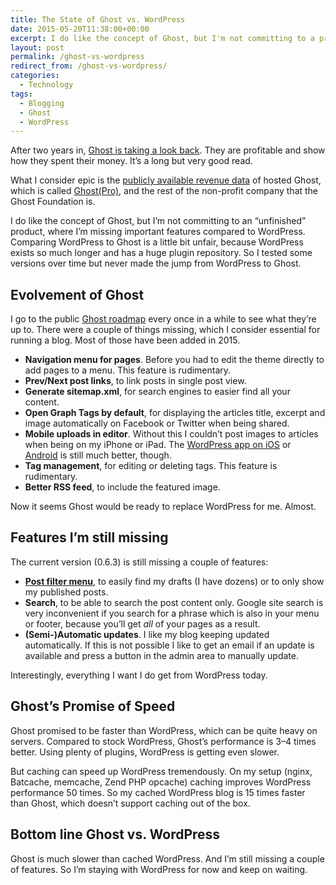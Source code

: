 ```yaml
---
title: The State of Ghost vs. WordPress
date: 2015-05-20T11:38:00+00:00
excerpt: I do like the concept of Ghost, but I'm not committing to a product where I'm missing important features compared to WordPress.
layout: post
permalink: /ghost-vs-wordpress
redirect_from: /ghost-vs-wordpress/
categories:
  - Technology
tags:
  - Blogging
  - Ghost
  - WordPress
---
```

After two years in, [Ghost is taking a look back](https://blog.ghost.org/year-2/). They are profitable and show how they spent their money. It’s a long but very good read.

What I consider epic is the [publicly available revenue data](https://ghost.org/about/#metrics) of hosted Ghost, which is called [Ghost(Pro)](https://ghost.org/pricing/), and the rest of the non-profit company that the Ghost Foundation is.

I do like the concept of Ghost, but I’m not committing to an “unfinished” product, where I’m missing important features compared to WordPress. Comparing WordPress to Ghost is a little bit unfair, because WordPress exists so much longer and has a huge plugin repository. So I tested some versions over time but never made the jump from WordPress to Ghost.

## Evolvement of Ghost

I go to the public [Ghost roadmap](https://trello.com/b/EceUgtCL/ghost-roadmap) every once in a while to see what they’re up to. There were a couple of things missing, which I consider essential for running a blog. Most of those have been added in 2015.

  * **Navigation menu for pages**. Before you had to edit the theme directly to add pages to a menu. This feature is rudimentary.
  * **Prev/Next post links**, to link posts in single post view.
  * **Generate sitemap.xml**, for search engines to easier find all your content.
  * **Open Graph Tags by default**, for displaying the articles title, excerpt and image automatically on Facebook or Twitter when being shared.
  * **Mobile uploads in editor**. Without this I couldn’t post images to articles when being on my iPhone or iPad. The [WordPress app on iOS](https://itunes.apple.com/us/app/wordpress/id335703880?mt=8) or [Android](https://play.google.com/store/apps/details?id=org.wordpress.android) is still much better, though.
  * **Tag management**, for editing or deleting tags. This feature is rudimentary.
  * **Better RSS feed**, to include the featured image.

Now it seems Ghost would be ready to replace WordPress for me. Almost.

## Features I’m still missing

The current version (0.6.3) is still missing a couple of features:

  * **[Post filter menu](https://trello.com/c/7GUDsl3J/48-post-filter-menu)**, to easily find my drafts (I have dozens) or to only show my published posts.
  * **Search**, to be able to search the post content only. Google site search is very inconvenient if you search for a phrase which is also in your menu or footer, because you’ll get _all_ of your pages as a result.
  * **(Semi-)Automatic updates**. I like my blog keeping updated automatically. If this is not possible I like to get an email if an update is available and press a button in the admin area to manually update.

Interestingly, everything I want I do get from WordPress today.

## Ghost’s Promise of Speed

Ghost promised to be faster than WordPress, which can be quite heavy on servers. Compared to stock WordPress, Ghost’s performance is 3–4 times better. Using plenty of plugins, WordPress is getting even slower.

But caching can speed up WordPress tremendously. On my setup (nginx, Batcache, memcache, Zend PHP opcache) caching improves WordPress performance 50 times. So my cached WordPress blog is 15 times faster than Ghost, which doesn’t support caching out of the box.

## Bottom line Ghost vs. WordPress

Ghost is much slower than cached WordPress. And I’m still missing a couple of features. So I’m staying with WordPress for now and keep on waiting.